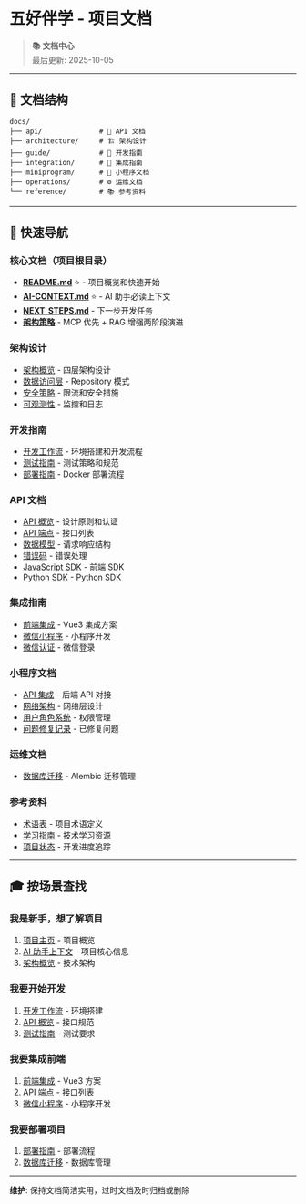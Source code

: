 # 五好伴学 - 项目文档

> **📚 文档中心**  
> 最后更新: 2025-10-05

---

## 📖 文档结构

```
docs/
├── api/              # 🔌 API 文档
├── architecture/     # 🏗️ 架构设计
├── guide/            # 📖 开发指南
├── integration/      # 🔗 集成指南
├── miniprogram/      # 📱 小程序文档
├── operations/       # ⚙️ 运维文档
└── reference/        # 📚 参考资料
```

---

## 🚀 快速导航

### 核心文档（项目根目录）
- **[README.md](../README.md)** ⭐ - 项目概览和快速开始
- **[AI-CONTEXT.md](../AI-CONTEXT.md)** ⭐ - AI 助手必读上下文
- **[NEXT_STEPS.md](../NEXT_STEPS.md)** - 下一步开发任务
- **[架构策略](../README.md#核心特性)** - MCP 优先 + RAG 增强两阶段演进

### 架构设计
- [架构概览](architecture/overview.md) - 四层架构设计
- [数据访问层](architecture/data-access.md) - Repository 模式
- [安全策略](architecture/security.md) - 限流和安全措施
- [可观测性](architecture/observability.md) - 监控和日志

### 开发指南
- [开发工作流](guide/development.md) - 环境搭建和开发流程
- [测试指南](guide/testing.md) - 测试策略和规范
- [部署指南](guide/deployment.md) - Docker 部署流程

### API 文档
- [API 概览](api/overview.md) - 设计原则和认证
- [API 端点](api/endpoints.md) - 接口列表
- [数据模型](api/models.md) - 请求响应结构
- [错误码](api/errors.md) - 错误处理
- [JavaScript SDK](api/sdk-js.md) - 前端 SDK
- [Python SDK](api/sdk-python.md) - Python SDK

### 集成指南
- [前端集成](integration/frontend.md) - Vue3 集成方案
- [微信小程序](integration/wechat-miniprogram.md) - 小程序开发
- [微信认证](integration/wechat-auth.md) - 微信登录

### 小程序文档
- [API 集成](miniprogram/api-integration.md) - 后端 API 对接
- [网络架构](miniprogram/network-architecture.md) - 网络层设计
- [用户角色系统](miniprogram/user-role-system.md) - 权限管理
- [问题修复记录](miniprogram/MINIPROGRAM_FIXES.md) - 已修复问题

### 运维文档
- [数据库迁移](operations/database-migration.md) - Alembic 迁移管理

### 参考资料
- [术语表](reference/glossary.md) - 项目术语定义
- [学习指南](reference/learning-guide.md) - 技术学习资源
- [项目状态](reference/project-status.md) - 开发进度追踪

---

## 🎓 按场景查找

### 我是新手，想了解项目
1. [项目主页](../README.md) - 项目概览
2. [AI 助手上下文](../AI-CONTEXT.md) - 项目核心信息
3. [架构概览](architecture/overview.md) - 技术架构

### 我要开始开发
1. [开发工作流](guide/development.md) - 环境搭建
2. [API 概览](api/overview.md) - 接口规范
3. [测试指南](guide/testing.md) - 测试要求

### 我要集成前端
1. [前端集成](integration/frontend.md) - Vue3 方案
2. [API 端点](api/endpoints.md) - 接口列表
3. [微信小程序](integration/wechat-miniprogram.md) - 小程序开发

### 我要部署项目
1. [部署指南](guide/deployment.md) - 部署流程
2. [数据库迁移](operations/database-migration.md) - 数据库管理

---

**维护**: 保持文档简洁实用，过时文档及时归档或删除
